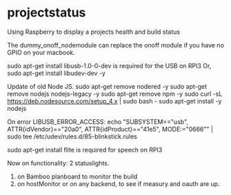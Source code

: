 # projectstatus
Using Raspberry to display a projects health and build status

The dummy_onoff_nodemodule can replace the onoff module if you have no GPIO on your macbook.

sudo apt-get install libusb-1.0-0-dev is required for the USB on RPI3
Or, sudo apt-get install libudev-dev -y

Update of old Node JS.
sudo apt-get remove nodered -y
sudo apt-get remove nodejs nodejs-legacy -y
sudo apt-get remove npm -y
sudo curl -sL https://deb.nodesource.com/setup_4.x | sudo bash -
sudo apt-get install -y nodejs

On error LIBUSB_ERROR_ACCESS: 
echo "SUBSYSTEM==\"usb\", ATTR{idVendor}==\"20a0\", ATTR{idProduct}==\"41e5\", MODE:=\"0666\"" | sudo tee /etc/udev/rules.d/85-blinkstick.rules

sudo apt-get install flite is required for speech on RPI3


Now on functionality:
2 statuslights.
1. on Bamboo planboard to monitor the build
2. on hostMonitor or on any backend, to see if measury and oauth are up.

